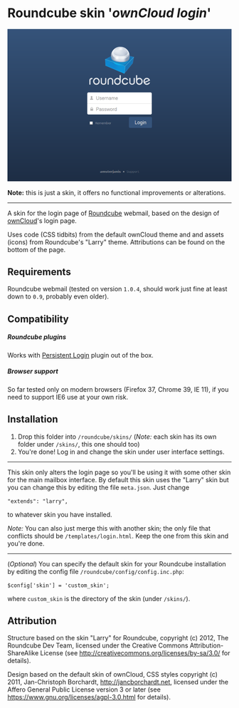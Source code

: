 Roundcube skin '*ownCloud login*'
=================================

![Preview image](https://github.com/amsterjanis/owncloud-login-skin-for-roundcube/raw/master/preview.png)

**Note:** this is just a skin, it offers no functional improvements or alterations.

--------------------------

A skin for the login page of [Roundcube](http://roundcube.net/) webmail, based on the design of [ownCloud](https://owncloud.org/)'s login page.

Uses code (CSS tidbits) from the default ownCloud theme and and assets (icons) from Roundcube's "Larry" theme. Attributions can be found on the bottom of the page.

## Requirements

Roundcube webmail (tested on version `1.0.4`, should work just fine at least down to `0.9`, probably even older).

## Compatibility

##### Roundcube plugins

Works with [Persistent Login](http://www.insanefactory.com/roundcube-persistent-login-plugin/) plugin out of the box.

##### Browser support

So far tested only on modern browsers (Firefox 37, Chrome 39, IE 11), if you need to support IE6 use at your own risk.

## Installation

1. Drop this folder into `/roundcube/skins/` (*Note:* each skin has its own folder under `/skins/`, this one should too)
2. You're done! Log in and change the skin under user interface settings.

---------------------------

This skin only alters the login page so you'll be using it with some other skin for the main mailbox interface.
By default this skin uses the "Larry" skin but you can change this by editing the file `meta.json`. Just change 
```
"extends": "larry",
```
to whatever skin you have installed.

*Note:* You can also just merge this with another skin; the only file that conflicts should be `/templates/login.html`. Keep the one from this skin and you're done.

---------------------------

(*Optional*) You can specify the default skin for your Roundcube installation by editing the config file `/roundcube/config/config.inc.php`:
```
$config['skin'] = 'custom_skin';
``` 
where `custom_skin` is the directory of the skin (under `/skins/`).

## Attribution

Structure based on the skin "Larry" for Roundcube, copyright (c) 2012, The Roundcube Dev Team, licensed under the Creative Commons Attribution-ShareAlike License (see http://creativecommons.org/licenses/by-sa/3.0/ for details).

Design based on the default skin of ownCloud, CSS styles copyright (c) 2011, Jan-Christoph Borchardt, http://jancborchardt.net, licensed under the Affero General Public License version 3 or later (see https://www.gnu.org/licenses/agpl-3.0.html for details).
